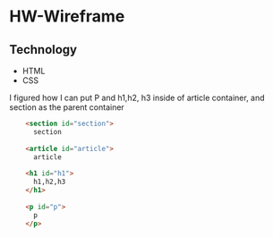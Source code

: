 # HW-Wireframe
## Technology
- HTML
- CSS

I figured how I can put P and h1,h2, h3 inside of article container, and section as the parent container
```HTML    
    <section id="section">
      section
    
    <article id="article">
      article
    
    <h1 id="h1">
      h1,h2,h3
    </h1>
    
    <p id="p">
      p
    </p>
```